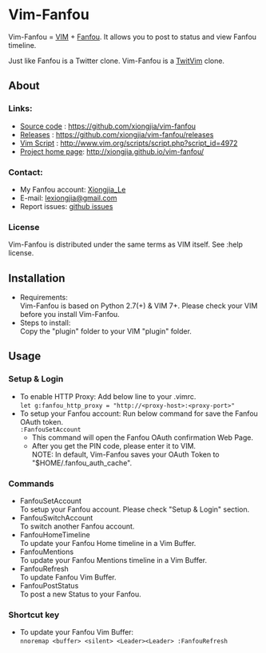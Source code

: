 # Vim-Fanfou
Vim-Fanfou = [VIM](http://www.vim.org/) + [Fanfou](http://fanfou.com/).
It allows you to post to status and view Fanfou timeline.   

Just like Fanfou is a Twitter clone. 
Vim-Fanfou is a [TwitVim](https://github.com/vim-scripts/TwitVim) clone.   

## About
### Links: 
 * [Source code](https://github.com/xiongjia/vim-fanfou) : https://github.com/xiongjia/vim-fanfou
 * [Releases](https://github.com/xiongjia/vim-fanfou/releases) : https://github.com/xiongjia/vim-fanfou/releases
 * [Vim Script](http://www.vim.org/scripts/script.php?script_id=4972) : http://www.vim.org/scripts/script.php?script_id=4972
 * [Project home page](http://xiongjia.github.io/vim-fanfou/): http://xiongjia.github.io/vim-fanfou/

### Contact:
 * My Fanfou account: [Xiongjia_Le](http://fanfou.com/xiongjia_le) 
 * E-mail: <a href="mailto:lexiongjia@gmail.com">lexiongjia@gmail.com</a> 
 * Report issues:  [github issues](https://github.com/xiongjia/vim-fanfou/issues)

### License
Vim-Fanfou is distributed under the same terms as VIM itself. See :help license.

## Installation
 - Requirements:   
   Vim-Fanfou is based on Python 2.7(+) & VIM 7+.
   Please check your VIM before you install Vim-Fanfou.
 - Steps to install:   
   Copy the "plugin" folder to your VIM "plugin" folder.

## Usage
### Setup & Login
 - To enable HTTP Proxy: Add below line to your .vimrc.    
   `let g:fanfou_http_proxy = "http://<proxy-host>:<proxy-port>"`
 - To setup your Fanfou account: Run below command for save the Fanfou OAuth token.   
   `:FanfouSetAccount`    
   - This command will open the Fanfou OAuth confirmation Web Page.
   - After you get the PIN code, please enter it to VIM.   
     NOTE: In default, Vim-Fanfou saves your OAuth Token
         to "$HOME/.fanfou_auth_cache".

### Commands
 - FanfouSetAccount   
   To setup your Fanfou account. Please check "Setup & Login" section.
 - FanfouSwitchAccount   
   To switch another Fanfou account.
 - FanfouHomeTimeline   
   To update your Fanfou Home timeline in a Vim Buffer.
 - FanfouMentions    
   To update your Fanfou Mentions timeline in a Vim Buffer.
 - FanfouRefresh   
   To update Fanfou Vim Buffer.
 - FanfouPostStatus    
   To post a new Status to your Fanfou.

### Shortcut key
 - To update your Fanfou Vim Buffer:   
   `nnoremap <buffer> <silent> <Leader><Leader> :FanfouRefresh`


